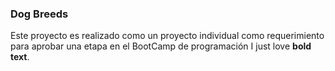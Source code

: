 ### Dog Breeds

Este proyecto es realizado como un proyecto individual como requerimiento para aprobar una etapa en el BootCamp de programación I just love <strong>bold text</strong>.
